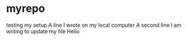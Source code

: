 # myrepo
testing my setup
A line I wrote on my local computer
A second line I am writing to update my file
Hello 